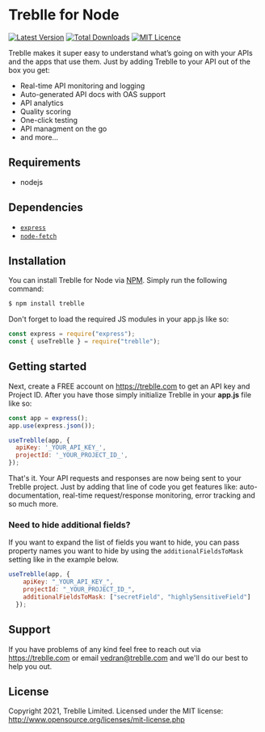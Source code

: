 # Treblle for Node

[![Latest Version](https://img.shields.io/npm/v/treblle)](https://img.shields.io/npm/v/treblle)
[![Total Downloads](https://img.shields.io/npm/dt/treblle)](https://img.shields.io/npm/dt/treblle)
[![MIT Licence](https://img.shields.io/npm/l/treblle)](LICENSE.md)

Treblle makes it super easy to understand what’s going on with your APIs and the apps that use them. Just by adding Treblle to your API out of the box you get:
* Real-time API monitoring and logging
* Auto-generated API docs with OAS support
* API analytics
* Quality scoring
* One-click testing
* API managment on the go
* and more...

## Requirements
* nodejs

## Dependencies
* [`express`](https://www.npmjs.com/package/express)
* [`node-fetch`](https://www.npmjs.com/package/node-fetch)

## Installation
You can install Treblle for Node via [NPM](https://www.npmjs.com/). Simply run the following command:
```bash
$ npm install treblle
```
Don't forget to load the required JS modules in your app.js like so:

```js
const express = require("express");
const { useTreblle } = require("treblle");
```

## Getting started
Next, create a FREE account on <https://treblle.com> to get an API key and Project ID. After you have those simply initialize Treblle in your **app.js** file like so: 

```js
const app = express();
app.use(express.json());

useTreblle(app, {
  apiKey: '_YOUR_API_KEY_',
  projectId: '_YOUR_PROJECT_ID_',
});
```
That's it. Your API requests and responses are now being sent to your Treblle project. Just by adding that line of code you get features like: auto-documentation, real-time request/response monitoring, error tracking and so much more.

### Need to hide additional fields?

If you want to expand the list of fields you want to hide, you can pass property names you want to hide by using the `additionalFieldsToMask` setting like in the example below.

```js
useTreblle(app, {
    apiKey: "_YOUR_API_KEY_",
    projectId: "_YOUR_PROJECT_ID_",
    additionalFieldsToMask: ["secretField", "highlySensitiveField"]
  });
```

## Support
If you have problems of any kind feel free to reach out via <https://treblle.com> or email vedran@treblle.com and we'll do our best to help you out.

## License
Copyright 2021, Treblle Limited. Licensed under the MIT license:
http://www.opensource.org/licenses/mit-license.php
